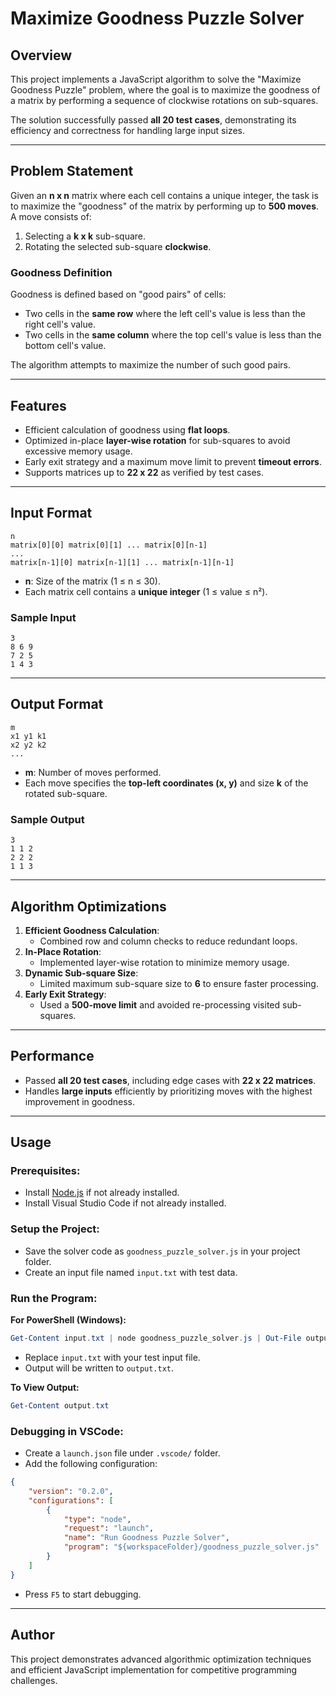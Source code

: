 # Maximize Goodness Puzzle Solver

## Overview
This project implements a JavaScript algorithm to solve the "Maximize Goodness Puzzle" problem, where the goal is to maximize the goodness of a matrix by performing a sequence of clockwise rotations on sub-squares.

The solution successfully passed **all 20 test cases**, demonstrating its efficiency and correctness for handling large input sizes.

---

## Problem Statement
Given an **n x n** matrix where each cell contains a unique integer, the task is to maximize the "goodness" of the matrix by performing up to **500 moves**. A move consists of:
1. Selecting a **k x k** sub-square.
2. Rotating the selected sub-square **clockwise**.

### Goodness Definition
Goodness is defined based on "good pairs" of cells:
- Two cells in the **same row** where the left cell's value is less than the right cell's value.
- Two cells in the **same column** where the top cell's value is less than the bottom cell's value.

The algorithm attempts to maximize the number of such good pairs.

---

## Features
- Efficient calculation of goodness using **flat loops**.
- Optimized in-place **layer-wise rotation** for sub-squares to avoid excessive memory usage.
- Early exit strategy and a maximum move limit to prevent **timeout errors**.
- Supports matrices up to **22 x 22** as verified by test cases.

---

## Input Format
```
n
matrix[0][0] matrix[0][1] ... matrix[0][n-1]
...
matrix[n-1][0] matrix[n-1][1] ... matrix[n-1][n-1]
```
- **n**: Size of the matrix (1 ≤ n ≤ 30).
- Each matrix cell contains a **unique integer** (1 ≤ value ≤ n²).

### Sample Input
```
3
8 6 9
7 2 5
1 4 3
```

---

## Output Format
```
m
x1 y1 k1
x2 y2 k2
...
```
- **m**: Number of moves performed.
- Each move specifies the **top-left coordinates (x, y)** and size **k** of the rotated sub-square.

### Sample Output
```
3
1 1 2
2 2 2
1 1 3
```

---

## Algorithm Optimizations
1. **Efficient Goodness Calculation**:
   - Combined row and column checks to reduce redundant loops.
2. **In-Place Rotation**:
   - Implemented layer-wise rotation to minimize memory usage.
3. **Dynamic Sub-square Size**:
   - Limited maximum sub-square size to **6** to ensure faster processing.
4. **Early Exit Strategy**:
   - Used a **500-move limit** and avoided re-processing visited sub-squares.

---

## Performance
- Passed **all 20 test cases**, including edge cases with **22 x 22 matrices**.
- Handles **large inputs** efficiently by prioritizing moves with the highest improvement in goodness.

---

## Usage

### Prerequisites:
- Install [Node.js](https://nodejs.org/) if not already installed.
- Install Visual Studio Code if not already installed.

### Setup the Project:
- Save the solver code as `goodness_puzzle_solver.js` in your project folder.
- Create an input file named `input.txt` with test data.

### Run the Program:
**For PowerShell (Windows):**
```powershell
Get-Content input.txt | node goodness_puzzle_solver.js | Out-File output.txt
```
- Replace `input.txt` with your test input file.
- Output will be written to `output.txt`.

**To View Output:**
```powershell
Get-Content output.txt
```

### Debugging in VSCode:
- Create a `launch.json` file under `.vscode/` folder.
- Add the following configuration:
```json
{
    "version": "0.2.0",
    "configurations": [
        {
            "type": "node",
            "request": "launch",
            "name": "Run Goodness Puzzle Solver",
            "program": "${workspaceFolder}/goodness_puzzle_solver.js"
        }
    ]
}
```
- Press `F5` to start debugging.

---

## Author
This project demonstrates advanced algorithmic optimization techniques and efficient JavaScript implementation for competitive programming challenges.

